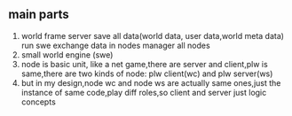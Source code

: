 ## main parts
1. world frame server
    save all data(world data, user data,world meta data)
    run swe
    exchange data in nodes
    manager all nodes
2. small world engine (swe)
3. node is basic unit, like a net game,there are server and client,plw is same,there are two kinds of node: plw client(wc) and plw server(ws)
4. but in my design,node wc and node ws are actually same ones,just the instance of same code,play diff roles,so client and server just logic concepts




